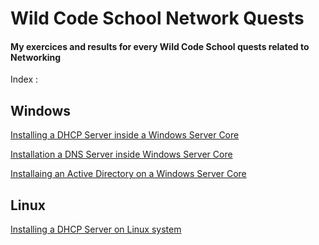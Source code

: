 # Wild Code School Network Quests
#### My exercices and results for every Wild Code School quests related to __Networking__

Index :

## Windows
[Installing a DHCP Server inside a Windows Server Core](https://github.com/Tr3n4rT/wcs_network_quests/blob/main/Installation-DHCP-Windows/Quete_DHCP_Win_Server.md)

[Installation a DNS Server inside Windows Server Core](https://github.com/Tr3n4rT/wcs_network_quests/blob/main/Installation-serveur-DNS-windows/Installation-Dns-windows.md)

[Installaing an Active Directory on a Windows Server Core](/Installation-AD-DS/Installation-AD-DS.md)

## Linux
[Installing a DHCP Server on Linux system](https://github.com/Tr3n4rT/wcs_network_quests/blob/main/INSTALLATION-DHCP-LINUX/Installation-DHCP-Linux.md)

